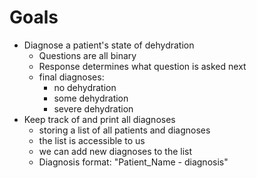 # Goals

- Diagnose a patient's state of dehydration
  - Questions are all binary
  - Response determines what question is asked next
  - final diagnoses:
    - no dehydration
    - some dehydration
    - severe dehydration
- Keep track of and print all diagnoses
  - storing a list of all patients and diagnoses
  - the list is accessible to us
  - we can add new diagnoses to the list
  - Diagnosis format: "Patient_Name - diagnosis"